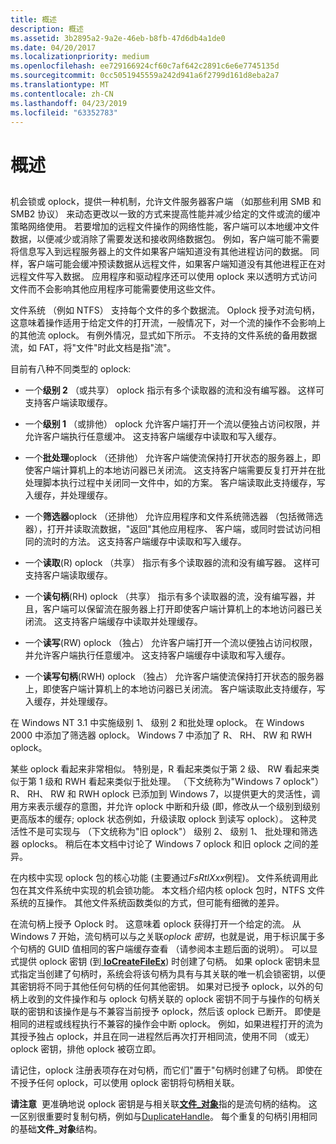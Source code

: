 ```yaml
---
title: 概述
description: 概述
ms.assetid: 3b2895a2-9a2e-46eb-b8fb-47d6db4a1de0
ms.date: 04/20/2017
ms.localizationpriority: medium
ms.openlocfilehash: ee729166924cf60c7af642c2891c6e6e7745135d
ms.sourcegitcommit: 0cc5051945559a242d941a6f2799d161d8eba2a7
ms.translationtype: MT
ms.contentlocale: zh-CN
ms.lasthandoff: 04/23/2019
ms.locfileid: "63352783"
---
```

# <a name="overview"></a>概述


## <span id="ddk_network_redirector_design_and_performance_if"></span><span id="DDK_NETWORK_REDIRECTOR_DESIGN_AND_PERFORMANCE_IF"></span>


机会锁或 oplock，提供一种机制，允许文件服务器客户端 （如那些利用 SMB 和 SMB2 协议） 来动态更改以一致的方式来提高性能并减少给定的文件或流的缓冲策略网络使用。 若要增加的远程文件操作的网络性能，客户端可以本地缓冲文件数据，以便减少或消除了需要发送和接收网络数据包。 例如，客户端可能不需要将信息写入到远程服务器上的文件如果客户端知道没有其他进程访问的数据。 同样，客户端可能会缓冲预读数据从远程文件，如果客户端知道没有其他进程正在对远程文件写入数据。 应用程序和驱动程序还可以使用 oplock 来以透明方式访问文件而不会影响其他应用程序可能需要使用这些文件。

文件系统 （例如 NTFS） 支持每个文件的多个数据流。 Oplock 授予对流句柄，这意味着操作适用于给定文件的打开流，一般情况下，对一个流的操作不会影响上的其他流 oplock。 有例外情况，显式如下所示。 不支持的文件系统的备用数据流，如 FAT，将"文件"时此文档是指"流"。

目前有八种不同类型的 oplock:

-   一个**级别 2** （或共享） oplock 指示有多个读取器的流和没有编写器。 这样可支持客户端读取缓存。

-   一个**级别 1** （或排他） oplock 允许客户端打开一个流以便独占访问权限，并允许客户端执行任意缓冲。 这支持客户端缓存中读取和写入缓存。

-   一个**批处理**oplock （还排他） 允许客户端使流保持打开状态的服务器上，即使客户端计算机上的本地访问器已关闭流。 这支持客户端需要反复打开并在批处理脚本执行过程中关闭同一文件中，如的方案。 客户端读取此支持缓存，写入缓存，并处理缓存。

-   一个**筛选器**oplock （还排他） 允许应用程序和文件系统筛选器 （包括微筛选器），打开并读取流数据，"返回"其他应用程序、 客户端，或同时尝试访问相同的流时的方法。 这支持客户端缓存中读取和写入缓存。

-   一个**读取**(R) oplock （共享） 指示有多个读取器的流和没有编写器。 这样可支持客户端读取缓存。

-   一个**读句柄**(RH) oplock （共享） 指示有多个读取器的流，没有编写器，并且，客户端可以保留流在服务器上打开即使客户端计算机上的本地访问器已关闭流。 这支持客户端缓存中读取并处理缓存。

-   一个**读写**(RW) oplock （独占） 允许客户端打开一个流以便独占访问权限，并允许客户端执行任意缓冲。 这支持客户端缓存中读取和写入缓存。

-   一个**读写句柄**(RWH) oplock （独占） 允许客户端使流保持打开状态的服务器上，即使客户端计算机上的本地访问器已关闭流。 客户端读取此支持缓存，写入缓存，并处理缓存。

在 Windows NT 3.1 中实施级别 1、 级别 2 和批处理 oplock。 在 Windows 2000 中添加了筛选器 oplock。 Windows 7 中添加了 R、 RH、 RW 和 RWH oplock。

某些 oplock 看起来非常相似。 特别是，R 看起来类似于第 2 级、 RW 看起来类似于第 1 级和 RWH 看起来类似于批处理。 （下文统称为"Windows 7 oplock"） R、 RH、 RW 和 RWH oplock 已添加到 Windows 7，以提供更大的灵活性，调用方来表示缓存的意图，并允许 oplock 中断和升级 (即，修改从一个级别到级别更高版本的缓存; oplock 状态例如，升级读取 oplock 到读写 oplock）。 这种灵活性不是可实现与 （下文统称为"旧 oplock"） 级别 2、 级别 1、 批处理和筛选器 oplocks。 稍后在本文档中讨论了 Windows 7 oplock 和旧 oplock 之间的差异。

在内核中实现 oplock 包的核心功能 (主要通过*FsRtlXxx*例程)。 文件系统调用此包在其文件系统中实现的机会锁功能。 本文档介绍内核 oplock 包时，NTFS 文件系统的互操作。 其他文件系统函数类似的方式，但可能有细微的差异。

在流句柄上授予 Oplock 时。 这意味着 oplock 获得打开一个给定的流。 从 Windows 7 开始，流句柄可以与之关联*oplock 密钥*，也就是说，用于标识属于多个句柄的 GUID 值相同的客户端缓存查看 （请参阅本主题后面的说明）。 可以显式提供 oplock 密钥 (到[ **IoCreateFileEx**](https://msdn.microsoft.com/library/windows/hardware/ff548283)) 时创建了句柄。 如果 oplock 密钥未显式指定当创建了句柄时，系统会将该句柄为具有与其关联的唯一机会锁密钥，以便其密钥将不同于其他任何句柄的任何其他密钥。 如果对已授予 oplock，以外的句柄上收到的文件操作和与 oplock 句柄关联的 oplock 密钥不同于与操作的句柄关联的密钥和该操作是与不兼容当前授予 oplock，然后该 oplock 已断开。 即使是相同的进程或线程执行不兼容的操作会中断 oplock。 例如，如果进程打开的流为其授予独占 oplock，并且在同一进程然后再次打开相同流，使用不同 （或无） oplock 密钥，排他 oplock 被窃立即。

请记住，oplock 注册表项存在对句柄，而它们"置于"句柄时创建了句柄。 即使在不授予任何 oplock，可以使用 oplock 密钥将句柄相关联。

**请注意**  更准确地说 oplock 密钥是与相关联[**文件\_对象**](https://msdn.microsoft.com/library/windows/hardware/ff545834)指的是流句柄的结构。 这一区别很重要时复制句柄，例如与[DuplicateHandle](https://go.microsoft.com/fwlink/p/?linkid=124237)。 每个重复的句柄引用相同的基础**文件\_对象**结构。

 

 

 





